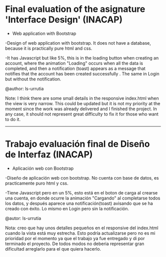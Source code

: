 # Final evaluation of the asignature 'Interface Design' (INACAP)

* Web application with Bootstrap

-Design of web application with bootstrap. It does not have a database, because it is practically pure html and css.

-It has Javascript but like 5%, this is in the loading button when creating an account, where the animation "Loading" occurs when all the data is completed, and then a notification (toast) appears as a message that notifies that the account has been created successfully . The same in Login but without the notification.

@author: ls-urrutia


Note: I think there are some small details in the responsive index.html when the view is very narrow. This could be updated but it is not my priority at the moment since the work was already delivered and I finished the project. In any case, it should not represent great difficulty to fix it for those who want to do it. 

--------------------------------------------------------------------------------------

# Trabajo evaluación final de Diseño de Interfaz (INACAP)

* Aplicación web con Bootstrap

-Diseño de aplicación web con bootstrap. No cuenta con base de datos, es practicamente puro html y css.

-Tiene Javascript pero en un 5%, esto está en el boton de carga al crearse una cuenta, en donde ocurre la animación "Cargando" al completarse todos los datos, y después aparece una notificación(toast) avisando que se ha creado con éxito. Lo mismo en Login pero sin la notificación.

@autor: ls-urrutia


Nota: creo que hay unos detalles pequeños en el responsive del index.html cuando la vista está muy estrecha. Esto podría actualizarse pero no es mi prioridad por el momento ya que el trabajo ya fue entregado y di por terminado el proyecto. De todos modos no deberia representar gran dificultad arreglarlo para el que quiera hacerlo.
